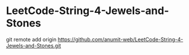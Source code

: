 # LeetCode-String-4-Jewels-and-Stones

git remote add origin https://github.com/anumit-web/LeetCode-String-4-Jewels-and-Stones.git
